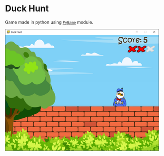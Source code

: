 # Duck Hunt

Game made in python using [`PyGame`](https://pypi.org/project/pygame/) module.

![game](gameplay.png)
